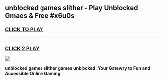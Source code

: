 
## unblocked games slither - Play Unblocked Gmaes & Free #x6u0s
<h3>
<a href="https://news.freeplayer.one?title=unblocked_games_slither&ref=03M">CLICK TO PLAY</a></h3>
<hr>

<h3>
<a href="https://news.freeplayer.one?title=unblocked_games_slither&ref=03M">CLICK 2 PLAY</a>
  
</h3>

<a href="https://news.freeplayer.one?title=unblocked_games_slither&ref=03M"><img src="https://clearcache.store/games.png"></a>


**unblocked games slither games unblocked: Your Gateway to Fun and Accessible Online Gaming**

